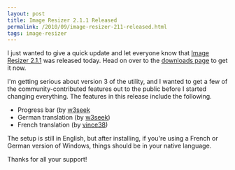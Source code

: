 ```yaml
---
layout: post
title: Image Resizer 2.1.1 Released
permalink: /2010/09/image-resizer-211-released.html
tags: image-resizer
---
```


I just wanted to give a quick update and let everyone know that [Image Resizer 2.1.1][1] was released today. Head on
over to the [downloads page][2] to get it now.

I'm getting serious about version 3 of the utility, and I wanted to get a few of the community-contributed features out
to the public before I started changing everything. The features in this release include the following.

* Progress bar (by [w3seek][3]
* German translation (by [w3seek][3])
* French translation (by [vince38][4])

The setup is still in English, but after installing, if you're using a French or German version of Windows, things
should be in your native language.

Thanks for all your support!


  [1]: http://imageresizer.codeplex.com
  [2]: http://imageresizer.codeplex.com/releases
  [3]: http://www.codeplex.com/site/users/view/w3seek
  [4]: http://www.codeplex.com/site/users/view/vince38

